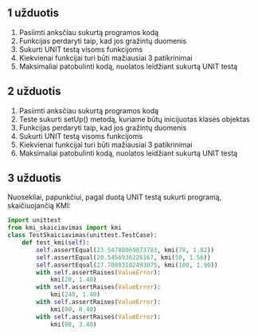 ## 1 užduotis
1. Pasiimti anksčiau sukurtą programos kodą
2. Funkcijas perdaryti taip, kad jos gražintų duomenis
3. Sukurti UNIT testą visoms funkcijoms
4. Kiekvienai funkcijai turi būti mažiausiai 3 patikrinimai
5. Maksimaliai patobulinti kodą, nuolatos leidžiant sukurtą UNIT testą
## 2 užduotis
1. Pasiimti anksčiau sukurtą programos kodą
2. Teste sukurti setUp() metodą, kuriame būtų inicijuotas klasės objektas
3. Funkcijas perdaryti taip, kad jos gražintų duomenis
4. Sukurti UNIT testą visoms funkcijoms
5. Kiekvienai funkcijai turi būti mažiausiai 3 patikrinimai
6. Maksimaliai patobulinti kodą, nuolatos leidžiant sukurtą UNIT testą
## 3 užduotis
Nuosekliai, papunkčiui, pagal duotą UNIT testą sukurti programą, skaičiuojančią KMI:
```python
import unittest
from kmi_skaiciavimas import kmi
class TestSkaiciavimas(unittest.TestCase):
    def test_kmi(self):
        self.assertEqual(23.54788069073783, kmi(78, 1.82))
        self.assertEqual(20.5456936226167, kmi(50, 1.56))
        self.assertEqual(27.70083102493075, kmi(100, 1.90))
        with self.assertRaises(ValueError):
            kmi(20, 1.40)
        with self.assertRaises(ValueError):
            kmi(240, 1.40)
        with self.assertRaises(ValueError):
            kmi(80, 0.40)
        with self.assertRaises(ValueError):
            kmi(80, 3.40)
```
